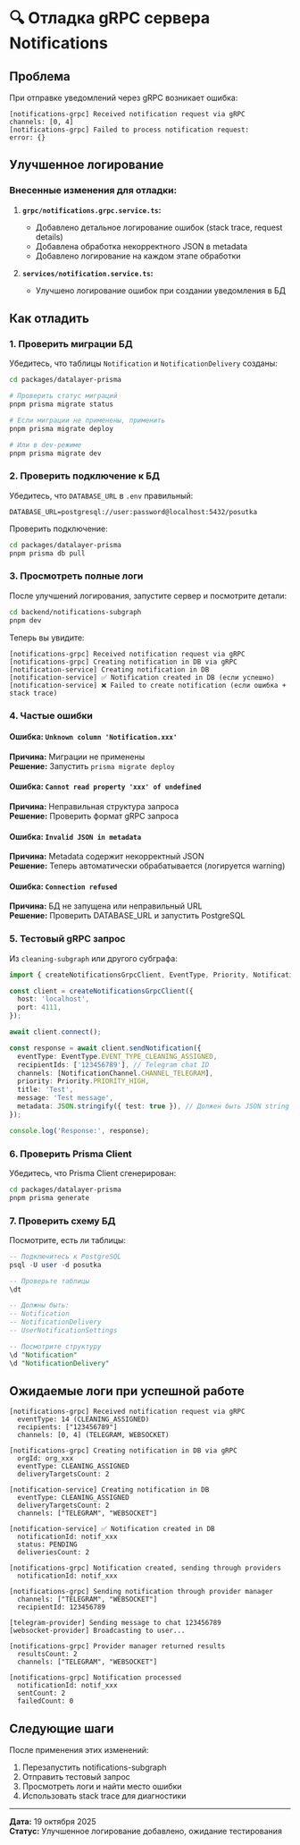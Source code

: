 # 🔍 Отладка gRPC сервера Notifications

## Проблема

При отправке уведомлений через gRPC возникает ошибка:

```
[notifications-grpc] Received notification request via gRPC
channels: [0, 4]
[notifications-grpc] Failed to process notification request:
error: {}
```

## Улучшенное логирование

### Внесенные изменения для отладки:

1. **`grpc/notifications.grpc.service.ts`:**
   - Добавлено детальное логирование ошибок (stack trace, request details)
   - Добавлена обработка некорректного JSON в metadata
   - Добавлено логирование на каждом этапе обработки

2. **`services/notification.service.ts`:**
   - Улучшено логирование ошибок при создании уведомления в БД

## Как отладить

### 1. Проверить миграции БД

Убедитесь, что таблицы `Notification` и `NotificationDelivery` созданы:

```bash
cd packages/datalayer-prisma

# Проверить статус миграций
pnpm prisma migrate status

# Если миграции не применены, применить
pnpm prisma migrate deploy

# Или в dev-режиме
pnpm prisma migrate dev
```

### 2. Проверить подключение к БД

Убедитесь, что `DATABASE_URL` в `.env` правильный:

```env
DATABASE_URL=postgresql://user:password@localhost:5432/posutka
```

Проверить подключение:

```bash
cd packages/datalayer-prisma
pnpm prisma db pull
```

### 3. Просмотреть полные логи

После улучшений логирования, запустите сервер и посмотрите детали:

```bash
cd backend/notifications-subgraph
pnpm dev
```

Теперь вы увидите:

```
[notifications-grpc] Received notification request via gRPC
[notifications-grpc] Creating notification in DB via gRPC
[notification-service] Creating notification in DB
[notification-service] ✅ Notification created in DB (если успешно)
[notification-service] ❌ Failed to create notification (если ошибка + stack trace)
```

### 4. Частые ошибки

#### Ошибка: `Unknown column 'Notification.xxx'`
**Причина:** Миграции не применены  
**Решение:** Запустить `prisma migrate deploy`

#### Ошибка: `Cannot read property 'xxx' of undefined`
**Причина:** Неправильная структура запроса  
**Решение:** Проверить формат gRPC запроса

#### Ошибка: `Invalid JSON in metadata`
**Причина:** Metadata содержит некорректный JSON  
**Решение:** Теперь автоматически обрабатывается (логируется warning)

#### Ошибка: `Connection refused`
**Причина:** БД не запущена или неправильный URL  
**Решение:** Проверить DATABASE_URL и запустить PostgreSQL

### 5. Тестовый gRPC запрос

Из `cleaning-subgraph` или другого субграфа:

```typescript
import { createNotificationsGrpcClient, EventType, Priority, NotificationChannel } from '@repo/grpc-sdk';

const client = createNotificationsGrpcClient({
  host: 'localhost',
  port: 4111,
});

await client.connect();

const response = await client.sendNotification({
  eventType: EventType.EVENT_TYPE_CLEANING_ASSIGNED,
  recipientIds: ['123456789'], // Telegram chat ID
  channels: [NotificationChannel.CHANNEL_TELEGRAM],
  priority: Priority.PRIORITY_HIGH,
  title: 'Test',
  message: 'Test message',
  metadata: JSON.stringify({ test: true }), // Должен быть JSON string
});

console.log('Response:', response);
```

### 6. Проверить Prisma Client

Убедитесь, что Prisma Client сгенерирован:

```bash
cd packages/datalayer-prisma
pnpm prisma generate
```

### 7. Проверить схему БД

Посмотрите, есть ли таблицы:

```sql
-- Подключитесь к PostgreSQL
psql -U user -d posutka

-- Проверьте таблицы
\dt

-- Должны быть:
-- Notification
-- NotificationDelivery
-- UserNotificationSettings

-- Посмотрите структуру
\d "Notification"
\d "NotificationDelivery"
```

## Ожидаемые логи при успешной работе

```
[notifications-grpc] Received notification request via gRPC
  eventType: 14 (CLEANING_ASSIGNED)
  recipients: ["123456789"]
  channels: [0, 4] (TELEGRAM, WEBSOCKET)

[notifications-grpc] Creating notification in DB via gRPC
  orgId: org_xxx
  eventType: CLEANING_ASSIGNED
  deliveryTargetsCount: 2

[notification-service] Creating notification in DB
  eventType: CLEANING_ASSIGNED
  deliveryTargetsCount: 2
  channels: ["TELEGRAM", "WEBSOCKET"]

[notification-service] ✅ Notification created in DB
  notificationId: notif_xxx
  status: PENDING
  deliveriesCount: 2

[notifications-grpc] Notification created, sending through providers
  notificationId: notif_xxx

[notifications-grpc] Sending notification through provider manager
  channels: ["TELEGRAM", "WEBSOCKET"]
  recipientId: 123456789

[telegram-provider] Sending message to chat 123456789
[websocket-provider] Broadcasting to user...

[notifications-grpc] Provider manager returned results
  resultsCount: 2
  channels: ["TELEGRAM", "WEBSOCKET"]

[notifications-grpc] Notification processed
  notificationId: notif_xxx
  sentCount: 2
  failedCount: 0
```

## Следующие шаги

После применения этих изменений:

1. Перезапустить notifications-subgraph
2. Отправить тестовый запрос
3. Просмотреть логи и найти место ошибки
4. Использовать stack trace для диагностики

---

**Дата:** 19 октября 2025  
**Статус:** Улучшенное логирование добавлено, ожидание тестирования

